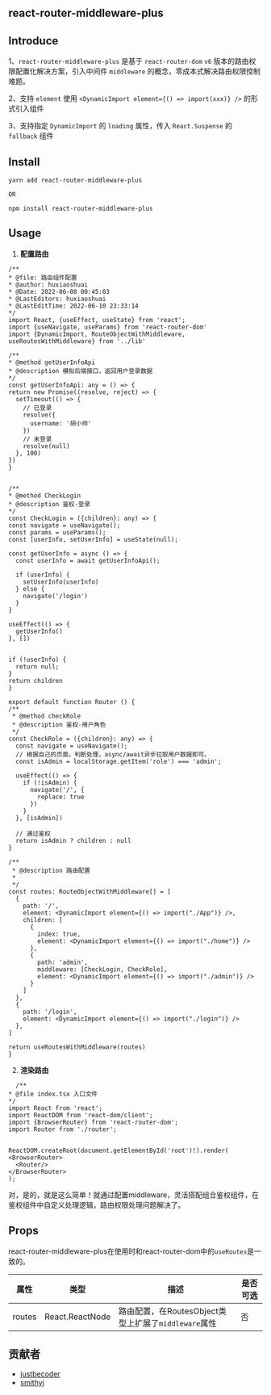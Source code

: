 ## react-router-middleware-plus

## Introduce

1、`react-router-middleware-plus` 是基于 `react-router-dom` `v6` 版本的路由权限配置化解决方案，引入中间件 `middleware`  的概念，零成本式解决路由权限控制难题。

2、支持 `element` 使用 `<DynamicImport element={() => import(xxx)} />` 的形式引入组件

3、支持指定 `DynamicImport` 的 `loading` 属性，传入 `React.Suspense` 的 `fallback` 组件

## Install

```shell
yarn add react-router-middleware-plus

OR

npm install react-router-middleware-plus
```

## Usage

1. **配置路由**

  ```tsx
/**
 * @file: 路由组件配置
 * @author: huxiaoshuai
 * @Date: 2022-06-08 00:45:03
 * @LastEditors: huxiaoshuai
 * @LastEditTime: 2022-06-10 23:33:14
 */
import React, {useEffect, useState} from 'react';
import {useNavigate, useParams} from 'react-router-dom'
import {DynamicImport, RouteObjectWithMiddleware, useRoutesWithMiddleware} from '../lib'

/**
 * @method getUserInfoApi
 * @description 模拟后端接口，返回用户登录数据
 */
const getUserInfoApi: any = () => {
  return new Promise((resolve, reject) => {
    setTimeout(() => {
      // 已登录
      resolve({
        username: '胡小帅'
      })
      // 未登录
      resolve(null)
    }, 100)
  })
}


/**
 * @method CheckLogin
 * @description 鉴权-登录
 */
const CheckLogin = ({children}: any) => {
  const navigate = useNavigate();
  const params = useParams();
  const [userInfo, setUserInfo] = useState(null);

  const getUserInfo = async () => {
    const userInfo = await getUserInfoApi();

    if (userInfo) {
      setUserInfo(userInfo)
    } else {
      navigate('/login')
    }
  }

  useEffect(() => {
    getUserInfo()
  }, [])


  if (!userInfo) {
    return null;
  }
  return children
}

export default function Router () {
  /**
   * @method checkRole
   * @description 鉴权-用户角色
   */
  const CheckRole = ({children}: any) => {
    const navigate = useNavigate();
    // 根据自己的页面，判断处理，async/await异步拉取用户数据即可。
    const isAdmin = localStorage.getItem('role') === 'admin';

    useEffect(() => {
      if (!isAdmin) {
        navigate('/', {
          replace: true
        })
      }
    }, [isAdmin])

    // 通过鉴权
    return isAdmin ? children : null
  }

  /**
   * @description 路由配置
   *
   */
  const routes: RouteObjectWithMiddleware[] = [
    {
      path: '/',
      element: <DynamicImport element={() => import("./App")} />,
      children: [
        {
          index: true,
          element: <DynamicImport element={() => import("./home")} />
        },
        {
          path: 'admin',
          middleware: [CheckLogin, CheckRole],
          element: <DynamicImport element={() => import("./admin")} />
        }
      ]
    },
    {
      path: '/login',
      element: <DynamicImport element={() => import("./login")} />
    },
  ]

  return useRoutesWithMiddleware(routes)
}
  ```

2. **渲染路由**

  ```tsx
    /**
 * @file index.tsx 入口文件
 */
import React from 'react';
import ReactDOM from 'react-dom/client';
import {BrowserRouter} from 'react-router-dom';
import Router from './router';


ReactDOM.createRoot(document.getElementById('root')!).render(
  <BrowserRouter>
    <Router/>
  </BrowserRouter>
);
  ```

对，是的，就是这么简单！就通过配置middleware，灵活搭配组合鉴权组件，在鉴权组件中自定义处理逻辑，路由权限处理问题解决了。

## Props

react-router-middleware-plus在使用时和react-router-dom中的`useRoutes`是一致的。

| 属性      | 类型                        | 描述                             | 是否可选 |
|---------|---------------------------|--------------------------------|------|
| routes  | React.ReactNode | 路由配置，在RoutesObject类型上扩展了`middleware`属性 | 否    |

## 贡献者

- [justbecoder](https://github.com/justbecoder)
- [smithyj](https://github.com/smithyj)
